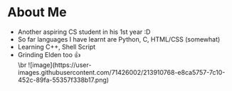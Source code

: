 # About Me
<ul>
  <li> Another aspiring CS student in his 1st year :D </li>
  <li> So far languages I have learnt are Python, C, HTML/CSS (somewhat) </li>
  <li> Learning C++, Shell Script</li>
  <li> Grinding Elden too 👍 </li>
  \br
  ![image](https://user-images.githubusercontent.com/71426002/213910768-e8ca5757-7c10-452c-89fa-55357f338b17.png)

